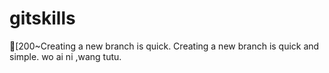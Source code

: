 # gitskills
[200~Creating a new branch is quick.
Creating a new branch is quick and simple.
wo ai ni ,wang tutu.
